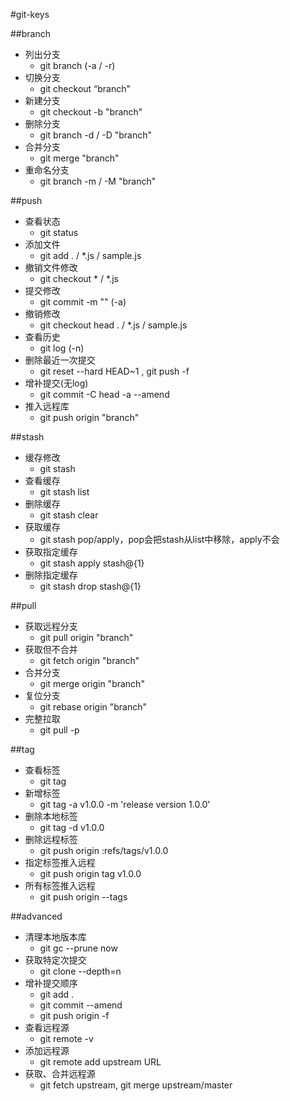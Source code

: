 #git-keys

##branch

* 列出分支
    + git branch (-a / -r)
* 切换分支
    + git checkout “branch"
* 新建分支
    + git checkout -b "branch"
* 删除分支
    + git branch -d / -D "branch"
* 合并分支
    + git merge "branch"
* 重命名分支
    + git branch -m / -M "branch"

##push

* 查看状态
    - git status
* 添加文件
    - git add . / *.js / sample.js
* 撤销文件修改
    - git checkout * / *.js
* 提交修改
    - git commit -m "" (-a)
* 撤销修改
    - git checkout head . / *.js / sample.js
* 查看历史
    - git log (-n)
* 删除最近一次提交
    - git reset --hard HEAD~1 , git push -f
* 增补提交(无log)
    - git commit -C head -a --amend
* 推入远程库
    - git push origin "branch"

##stash

* 缓存修改
    + git stash
* 查看缓存
    + git stash list
* 删除缓存
    + git stash clear
* 获取缓存
    + git stash pop/apply，pop会把stash从list中移除，apply不会
* 获取指定缓存
    + git stash apply stash@{1}
* 删除指定缓存
    + git stash drop stash@{1}

##pull

* 获取远程分支
    - git pull origin "branch"
* 获取但不合并
    - git fetch origin "branch"
* 合并分支
    - git merge origin "branch"
* 复位分支
    - git rebase origin "branch"
* 完整拉取
    - git pull -p

##tag

* 查看标签
    + git tag
* 新增标签
    + git tag -a v1.0.0 -m 'release version 1.0.0'
* 删除本地标签
    + git tag -d v1.0.0
* 删除远程标签
    + git push origin :refs/tags/v1.0.0
* 指定标签推入远程
    + git push origin tag v1.0.0
* 所有标签推入远程
    + git push origin --tags

##advanced

* 清理本地版本库
    - git gc --prune now
* 获取特定次提交
    - git clone --depth=n
* 增补提交顺序
    - git add .
    - git commit --amend
    - git push origin -f
* 查看远程源
    - git remote -v
* 添加远程源
    - git remote add upstream URL
* 获取、合并远程源
    - git fetch upstream, git merge upstream/master

